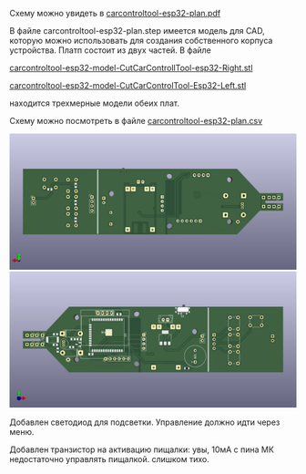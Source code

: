 Схему можно увидеть в [carcontroltool-esp32-plan.pdf](carcontroltool-esp32-plan.pdf)

В файле carcontroltool-esp32-plan.step имеется модель для CAD, которую можно использовать для создания собственного корпуса устройства.
Платп состоит из двух частей. В файле

[carcontroltool-esp32-model-CutCarControllTool-esp32-Right.stl](../../cad/carcontroltool-esp32/carcontroltool-esp32-model-CutCarControllTool-esp32-Right.stl)


[carcontroltool-esp32-model-CutCarControlTool-Esp32-Left.stl](../../cad/carcontroltool-esp32/carcontroltool-esp32-model-CutCarControlTool-Esp32-Left.stl)

находится трехмерные модели обеих плат.


Схему можно посмотреть в файле [carcontroltool-esp32-plan.csv](carcontroltool-esp32-plan.csv)

![](carcontroltool-esp32-plan-bottom.png)
![](carcontroltool-esp32-plan-top.png)


Добавлен светодиод для подсветки. Управление должно идти через меню.

Добавлен транзистор на активацию пищалки: увы, 10мА с пина МК недостаточно управлять пищалкой. слишком тихо.
